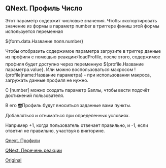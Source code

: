 ## QNext. Профиль Число

Этот параметр содержит числовые значения. Чтобы экспортировать значение из формы в параметр number в триггере финиш этой формы используется переменная 

${form.data.Название поля.number}

Чтобы отобразить содержимое параметра загрузите в триггер данные из профиля с помощью реакции⚡️loadProfile, после этого, содержимое профиля будет доступно через переменную ${profile.Название параметра.value}. Или можно воспользоваться макросом !{profile|name:Название параметра} - при использовании макроса, загружать данные профиля не нужно.

С [number] можно создать параметр Баллы, чтобы вести подсчёт достижений пользователя.

В его 🆎Профиль будут вноситься заданные вами пункты.

Добавляться и отниматься при определенных условиях.

Например +1, когда пользователь отвечает правильно, и -1, если ответил не правильно, участвуя в викторине.



[Qnext. Профили](/docs-test/ph/admin/profile-about)

[QNext. Перечень реакции](/docs-test/ph/reactions)
  
[Original](https://telegra.ph/QNext-admin-profile-number-04-25)